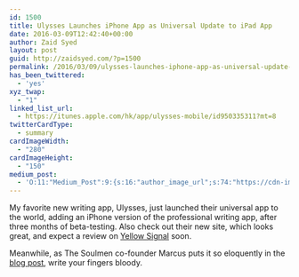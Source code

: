 ```yaml
---
id: 1500
title: Ulysses Launches iPhone App as Universal Update to iPad App
date: 2016-03-09T12:42:40+00:00
author: Zaid Syed
layout: post
guid: http://zaidsyed.com/?p=1500
permalink: /2016/03/09/ulysses-launches-iphone-app-as-universal-update-to-ipad-app/
has_been_twittered:
  - 'yes'
xyz_twap:
  - "1"
linked_list_url:
  - https://itunes.apple.com/hk/app/ulysses-mobile/id950335311?mt=8
twitterCardType:
  - summary
cardImageWidth:
  - "280"
cardImageHeight:
  - "150"
medium_post:
  - 'O:11:"Medium_Post":9:{s:16:"author_image_url";s:74:"https://cdn-images-1.medium.com/fit/c/200/200/1*kVXjAjdh5t4QofpyX-pQTg.png";s:10:"author_url";s:28:"https://medium.com/@zaidsyed";s:10:"cross_link";s:3:"yes";s:2:"id";s:12:"d07dc9bfc251";s:21:"follower_notification";s:3:"yes";s:7:"license";s:19:"all-rights-reserved";s:14:"publication_id";s:2:"-1";s:6:"status";s:8:"unlisted";s:3:"url";s:101:"https://medium.com/@zaidsyed/ulysses-launches-iphone-app-as-universal-update-to-ipad-app-d07dc9bfc251";}'
---
```

My favorite new writing app, Ulysses, just launched their universal app to the world, adding an iPhone version of the professional writing app, after three months of beta-testing. Also check out their new site, which looks great, and expect a review on [Yellow Signal](http://yellowsignal.com) soon.

Meanwhile, as The Soulmen co-founder Marcus puts it so eloquently in the [blog post](http://ulyssesapp.com/blog/2016/03/whoomp-there-it-is/), write your fingers bloody.